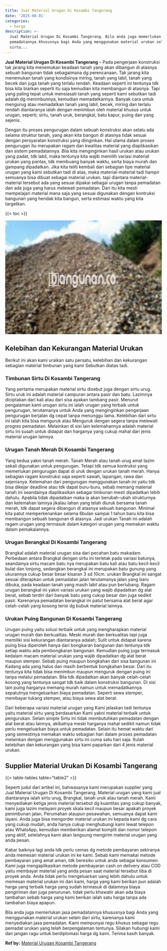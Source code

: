 ```yaml
---
title: Jual Material Urugan Di Kosambi Tangerang
date: '2025-08-01'
categories:
  - harga
description: >-
  Jual Material Urugan Di Kosambi Tangerang. Bila anda juga memerlukan jasa
  pemadatannya khususnya bagi Anda yang menggunakan material urukan selain dari
  sirtu...
---
```


**Jual Material Urugan Di Kosambi Tangerang** – Pada pengerjaan konstruksi tak jarang kita menemukan keadaan tanah yang akan dibangun di atasnya sebuah bangunan tidak sebagaimana dg perencanaan. Tak jarang kita menemukan tanah yang kondisinya miring, tanah yang labil, tanah yang becek dan juga tanah yang terlalu rendah. Keadaan seperti ini tentunya tdk bisa kita biarkan seperti itu saja kemudian kita membangun di atasnya. Tapi yang paling tepat untuk mensiasati tanah yang seperti kami sebutkan tadi adalah dg menimbunnya, kemudian memadatkannya. Banyak cara untuk mengurug atau memadatkan tanah yang labil, becek, miring dan terlalu rendah diantaranya ialah dengan menimbun oleh material khusus untuk urugan, seperti; sirtu, tanah uruk, berangkal, batu kapur, puing dan yang sejenis.

Dengan itu proses pengurugan dalam sebuah konstruksi akan selalu ada selama struktur tanah, yang akan kita bangun di atasnya tidak sesuai dengan persyaratan konstruksi yang diinginkan. Hal utama dalam proses pengurugan itu merupakan ragam dan kwalitas material yang diaplikasikan dan sistem pemadatannya. Bila kita menginginkan hasil urukan atau urukan yang padat, tdk labil, maka tentunya kita wajib memilih variasi material urukan yang pantas, tdk membuang banyak waktu, serta biaya murah dan gampang dipadatkan. Jika kita teliti kembali dari sebagian tipe material urugan yang kami sebutkan tadi di atas, maka material-material tadi hampir semuanya bisa dibuat sebagai material urukan. tapi diantara material-material tersebut ada yang sesuai dipakai sebagai urugan tanpa pemadatan dan ada juga yang harus melewati pemadatan. Dari itu kita mesti mempelajari material mana saja yang sesuai digunakan dengan kontruksi bangunan yang hendak kita bangun, serta estimasi waktu yang kita targetkan.

{{< toc >}}

![Jual Material Urugan Di Kosambi Tangerang](/images/jual-urugan-44.png)

## Kelebihan dan Kekurangan Material Urukan

Berikut ini akan kami uraikan satu persatu, kelebihan dan kekurangan sebagian material timbunan yang kami Sebutkan diatas tadi.

### Timbunan Sirtu Di Kosambi Tangerang

Yang pertama merupakan material sirtu disebut juga dengan sirtu urug. Sirtu uruk ini adalah material campuran antara pasir dan batu. Lazimnya diciptakan dari kali atau dari sisa ayakan tambang pasir. Menurut pengalaman kami urugan sirtu ini ialah urugan yang terbaik untuk pengurugan, terutamanya untuk Anda yang menginginkan pengerjaan pengurugan berjalan dg cepat tanpa menunggu lama. Kelebihan dari sirtu ini ialah kita bisa menguruk atau Menguruk dengan segera tanpa melewati progres pemadatan. Melainkan di sisi lain kelemahannya adalah material sirtu ini susah untuk didapat dan harganya yang cukup mahal dari jenis material urugan lainnya.

### Urugan Tanah Merah Di Kosambi Tangerang

Yang kedua yakni tanah merah. Tanah Merah atau tanah urug amat lazim sekali digunakan untuk pengurugan. Tetapi tdk semua kontruksi yang memerlukan pengurugan dapat di uruk dengan urukan tanah merah. Hanya sebagian ragam konstruksi saja seperti sawah, lapangan, rawa dan sejenisnya. Kelemahan dari pengurugan menggunakan tanah ini yaitu tdk bisa dikejar deadline atau tdk dapat buru-buru, sebab memang material tanah ini seandainya diaplikasikan sebagai timbunan mesti dipadatkan lebih dahulu. Apabila tidak dipadatkan maka ia akan berubah-ubah strukturnya dan kelemahan lainnya jikalau lahan yang telah diuruk bersama tanah merah, tdk dapat segera dibangun di atasnya sebuah bangunan. Minimal kita patut memperkenankan selama 6bulan sampai 1 tahun baru kita bisa membangun sebuah bangunan di atasnya. Jadi urukan Tanah ini adalah ragam urugan yang termasuk dalam kategori urugan yang memakan waktu dalam pemakaiannya.

### Urugan Berangkal Di Kosambi Tangerang

Brangkal adalah material urugan sisa dari pecahan batu makadam. Perbedaan antara Brangkal dengan sirtu ini terletak pada variasi batunya, seandainya sirtu macam batu nya merupakan batu kali atau batu kecil-kecil bulat dan lonjong, sedangkan berangkal ini merupakan batu gunung yang ukurannya cukup besar besar kisaran 3 sd 10cm. urukan Brangkal ini sangat sesuai diterapkan untuk pemadatan jalan terutamanya jalan yang baru dibuka, pada keadaan tanah yang masih labil atau pun berlubang. Ragam urugan berangkal ini yakni variasi urukan yang wajib dipadatkan dg alat berat, sebab terdiri dari banyak batu yang cukup besar dan juga sedikit pasir. Karenanya pemadatan berangkal ini patut bersama alat berat agar celah-celah yang kosong terisi dg bubuk material lainnya.

### Urukan Puing Bangunan Di Kosambi Tangerang

Urugan puing yaitu solusi terbaik untuk yang mengharapkan material urugan murah dan berkualitas. Meski murah dan berkualitas tapi juga memiliki sisi kekurangan diantaranya adalah; Sulit untuk didapat karena puing bisa diperoleh hanya dari bongkaran bangunan dan tentunya tdk setiap waktu ada pembongkaran bangunan. Kemudian puing juga termasuk kedalam macam material urukan yang wajib dipadatkan dg alat berat maupun stemper. Sebab puing maupun bongkahan dari sisa bangunan ini Kadang ada yang halus dan masih berbentuk bongkahan besar. Dari itu tentunya kita tidak bisa menimbun maupun menguruk dengan puing ini tanpa melalui pemadatan. Bila tdk dipadatkan akan banyak celah-celah kosong yang tentunya sangat tdk baik dalam konstruksi bangunan. Di sisi lain puing harganya memang murah namun untuk memadatkannya sepatutnya mengeluarkan biaya pemadatan. Seperti sewa stemper, membayar tukang stemper, atau biaya sewa alat berat.

Dari beberapa variasi material urugan yang Kami jelaskan tadi tentunya yaitu material sirtu yang berdasarkan Kami yakni material terbaik untuk pengurukan. Selain simple Sirtu ini tidak membutuhkan pemadatan dengan alat berat atau lainnya, akibatnya meski harganya mahal sedikit namun tidak perlu mengeluarkan biaya untuk pemadatan. Selain itu hemat waktu dari yang semestinya memakan waktu sebagian hari dalam proses pemadatan melainkan dengan menggunakan sirtu ini cuma satu hari saja. Itulah kelebihan dan kekurangan yang bisa kami paparkan dari 4 jenis material urukan.

## Supplier Material Urukan Di Kosambi Tangerang

{{< table-tables table="table2" >}}

Seperti judul dari artikel ini, bahwasanya kami merupakan supplier yang Jual Material Urugan Di Kosambi Tangerang. Material urugan yang kami jual diantaranya ialah sirtu urug, Brangkal, tanah uruk atau tanah merah. Kami menyediakan ketiga jenis material tersebut dg kuantitas yang cukup banyak, kami juga lazim melayani proyek skala kecil maupun besar apakah proyek penimbunan jalan, Perumahan ataupun pesawahan, semuanya dapat kami layani. Anda juga bisa mengorder material urukan ini kepada kami dg cara yang cukup mudah, anda hanya cukup menghubungi kami lewat telepon atau WhatsApp, kemudian memberikan alamat komplit dan nomor telepon yang aktif, setelahnya kami akan langsung mengirim material urugan yang anda pesan.

Kabar baiknya lagi anda tdk perlu cemas dg metode pembayaran sekiranya anda memesan material urukan ini ke kami. Sebab kami memakai metode pembayaran yang amat aman, tdk beresiko untuk anda sebagai konsumen. Kami juga mengaplikasikan metode pembayaran cash on delivery atau COD yaitu membayar material yang anda pesan saat material tersebut tiba di proyek anda. Anda tidak perlu mengeluarkan uang lebih dahulu untuk memesan material urukan ini dari kami, harga yang kami berikan pun adalah harga yang terbaik harga yang sudah termasuk di dalamnya biaya pengiriman dan juga penurunan. tidak perlu khawatir akan ada biaya tambahan sebab harga yang kami berikan ialah satu harga tanpa ada tambahan biaya apapun.

Bila anda juga memerlukan jasa pemadatannya khususnya bagi Anda yang menggunakan material urukan selain dari sirtu, karenanya kami menyediakan jasa pemadatan. Kami mempunyai regu khusus sebagai regu pemadat urukan yang telah berpengalaman tentunya. Silakan hubungi kami dan jangan ragu untuk berdiplomasi harga dg kami. Terima kasih banyak.

**Ref by:** [Material Urugan Kosambi Tangerang](https://id.wikipedia.org/wiki/Material)

